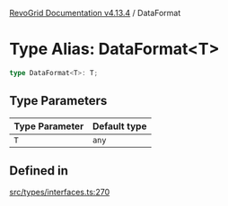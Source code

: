 [RevoGrid Documentation v4.13.4](README.md) / DataFormat

# Type Alias: DataFormat\<T\>

```ts
type DataFormat<T>: T;
```

## Type Parameters

| Type Parameter | Default type |
| ------ | ------ |
| `T` | `any` |

## Defined in

[src/types/interfaces.ts:270](https://github.com/revolist/revogrid/blob/325e86c31155d90566dec588c08b121b0ae7657a/src/types/interfaces.ts#L270)
